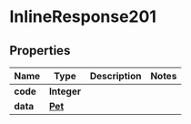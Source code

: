 

# InlineResponse201

## Properties

Name | Type | Description | Notes
------------ | ------------- | ------------- | -------------
**code** | **Integer** |  | 
**data** | [**Pet**](Pet.md) |  | 




